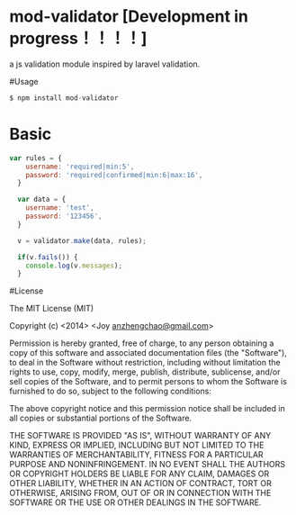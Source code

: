 mod-validator [Development in progress！！！！]
============

a js validation module inspired by laravel validation.

#Usage

```javascript
$ npm install mod-validator
```

# Basic
```javascript
var rules = {
    username: 'required|min:5',
    password: 'required|confirmed|min:6|max:16',
  }

  var data = {
    username: 'test',
    password: '123456',
  }

  v = validator.make(data, rules);

  if(v.fails()) {
    console.log(v.messages);
  }
```


#License

The MIT License (MIT)

Copyright (c) <2014> <Joy anzhengchao@gmail.com>

Permission is hereby granted, free of charge, to any person obtaining a copy
of this software and associated documentation files (the "Software"), to deal
in the Software without restriction, including without limitation the rights
to use, copy, modify, merge, publish, distribute, sublicense, and/or sell
copies of the Software, and to permit persons to whom the Software is
furnished to do so, subject to the following conditions:

The above copyright notice and this permission notice shall be included in
all copies or substantial portions of the Software.

THE SOFTWARE IS PROVIDED "AS IS", WITHOUT WARRANTY OF ANY KIND, EXPRESS OR
IMPLIED, INCLUDING BUT NOT LIMITED TO THE WARRANTIES OF MERCHANTABILITY,
FITNESS FOR A PARTICULAR PURPOSE AND NONINFRINGEMENT. IN NO EVENT SHALL THE
AUTHORS OR COPYRIGHT HOLDERS BE LIABLE FOR ANY CLAIM, DAMAGES OR OTHER
LIABILITY, WHETHER IN AN ACTION OF CONTRACT, TORT OR OTHERWISE, ARISING FROM,
OUT OF OR IN CONNECTION WITH THE SOFTWARE OR THE USE OR OTHER DEALINGS IN
THE SOFTWARE.
